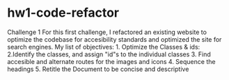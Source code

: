 # hw1-code-refactor
Challenge 1
For this first challenge, I refactored an existing website to optimize the codebase for accesibility standards and optimized the site for search engines.
My list of objectives:
    1. Optimize the Classes & ids: 
    2.Identify the classes, and assign "id"s to the individual classes
    3. Find accesible and alternate routes for the images and icons
    4. Sequence the headings
    5. Retitle the Document to be concise and descriptive
